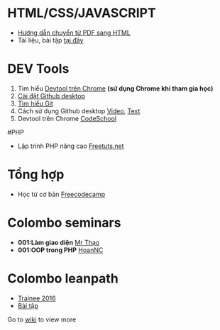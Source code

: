 # HTML/CSS/JAVASCRIPT

+ [Hướng dẫn chuyển từ PDF sang HTML](https://www.izwebz.com/search/?q=PSD+sang+HTML&cx=014821440840817908112%3Atm2aqsqxgka&cof=FORID%3A10&ie=UTF-8&filter=0&siteurl=)
+ Tài liệu, bài tập [tại đây](https://github.com/colombo-trainee/help/tree/master/Web%20Frontend)

# DEV Tools

1. Tìm hiểu [Devtool trên Chrome](https://www.codeschool.com/courses/discover-devtools) **(sử dụng Chrome khi tham gia học)**
2. [Cài đặt Github desktop](https://desktop.github.com)
3. [Tìm hiểu Git](https://git-scm.com/book/vi/v1/Bắt-Đầu-Cơ-Bản-về-Git)
4. Cách sử dụng Github desktop [Video](https://www.youtube.com/watch?v=bdqnubR3P1Y), [Text](http://o7planning.org/web/fe/default/vi/document/70398/huong-dan-su-dung-github-voi-github-desktop)
5. Devtool trên Chrome [CodeSchool](https://www.codeschool.com/courses/discover-devtools)

#PHP

+ Lập trình PHP nâng cao [Freetuts.net](http://freetuts.net/hoc-php/hoc-lap-trinh-php-nang-cao)

# Tổng hợp

+ Học từ cơ bản [Freecodecamp](http://www.freecodecamp.com)

# Colombo seminars

+ **001:Làm giao diện** [Mr Thạo](seminars/001-lam-giao-dien.md)
+ **001:OOP trong PHP** [HoanNC](seminars/002-oop-trong-php.md)

# Colombo leanpath

+ [Trainee 2016](training-2016.md)
+ [Bài tập](https://github.com/colombo-trainee?utf8=✓&query=trainee)

Go to [wiki](https://github.com/colombo-trainee/help/wiki) to view more
